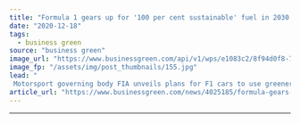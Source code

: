 ```yaml
---
title: "Formula 1 gears up for '100 per cent sustainable' fuel in 2030 net zero drive"
date: "2020-12-18"
tags: 
  - business green
source: "business green"
image_url: "https://www.businessgreen.com/api/v1/wps/e1083c2/8f94d0f8-730c-4afe-b99e-48b65327cadc/1/formula-1-2013-Credit-Sjo-iStock-516731073-185x114.jpg"
image_fp: "/assets/img/post_thumbnails/155.jpg"
lead: "
 Motorsport governing body FIA unveils plans for F1 cars to use greener fuel in next five years, as it sets sights on becoming net zero carbon by 2030 ..."
article_url: "https://www.businessgreen.com/news/4025185/formula-gears-100-cent-sustainable-fuel-2030-net-zero-drive"
---
```


---
